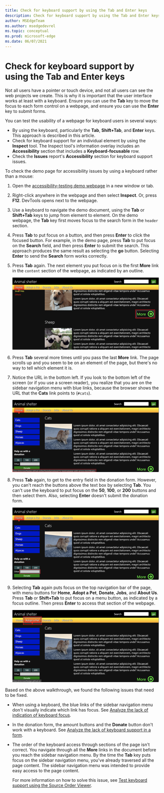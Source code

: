 ```yaml
---
title: Check for keyboard support by using the Tab and Enter keys
description: Check for keyboard support by using the Tab and Enter keys.
author: MSEdgeTeam
ms.author: msedgedevrel
ms.topic: conceptual
ms.prod: microsoft-edge
ms.date: 06/07/2021
---
```

# Check for keyboard support by using the Tab and Enter keys

Not all users have a pointer or touch device, and not all users can see the web projects we create.  This is why it is important that the user interface works at least with a keyboard.  Ensure you can use the **Tab** key to move the focus to each form control on a webpage, and ensure you can use the **Enter** key to submit forms.

You can test the usability of a webpage for keyboard users in several ways:
*  By using the keyboard, particularly the **Tab**, **Shift+Tab**, and **Enter** keys.  This approach is described in this article.
*  Check for keyboard support for an individual element by using the **Inspect** tool.  The Inspect tool's information overlay includes an **Accessibility** section that includes a **Keyboard-focusable** row.
*  Check the **Issues** report's **Accessibility** section for keyboard support issues.

To check the demo page for accessibility issues by using a keyboard rather than a mouse:

1. Open the [accessibility-testing demo webpage](https://microsoftedge.github.io/Demos/devtools-a11y-testing/) in a new window or tab.

1. Right-click anywhere in the webpage and then select **Inspect**.  Or, press **F12**.  DevTools opens next to the webpage.

1. Use a keyboard to navigate the demo document, using the **Tab** or **Shift+Tab** keys to jump from element to element.  On the demo webpage, the **Tab** key first moves focus to the search form in the `header` section.

1. Press **Tab** to put focus on a button, and then press **Enter** to click the focused button.  For example, in the demo page, press **Tab** to put focus on the **Search** field, and then press **Enter** to submit the search.  This approach produces the same result as selecting the **go** button.  Selecting **Enter** to send the **Search** form works correctly.

1. Press **Tab** again.  The next element you put focus on is the first **More** link in the `content` section of the webpage, as indicated by an outline.

   ![Navigating the document using the keyboard and the **Tab** key. Focus is shown on a link in the document](./test-tab-enter-keys-images/a11y-testing-keyboard-focus-on-element.png)

1. Press **Tab** several more times until you pass the last **More** link.  The page scrolls up and you seem to be on an element of the page, but there's no way to tell which element it is.

1. Notice the URL in the bottom left.  If you look to the bottom left of the screen (or if you use a screen reader), you realize that you are on the sidebar navigation menu with blue links, because the browser shows the URL that the **Cats** link points to (`#cats`).

   ![A lack of focus style makes it impossible to know where you currently are in the document. The only hint is the display of the link target in the bottom left corner of the screen](./test-tab-enter-keys-images/a11y-testing-lack-of-focus-style.png)

1. Press **Tab** again, to get to the entry field in the donation form.  However, you can't reach the buttons above the text box by selecting **Tab**. You can't use the keyboard to put focus on the **50**, **100**, or **200** buttons and then select them.  Also, selecting **Enter** doesn't submit the donation form.

   ![The only keyboard-accessible element in the donation form is the text entry field](./test-tab-enter-keys-images/a11y-testing-form-field-with-outline.png)

1. Selecting **Tab** again puts focus on the top navigation bar of the page, with menu buttons for **Home**, **Adopt a Pet**, **Donate**, **Jobs**, and **About Us**.  Press **Tab** or **Shift+Tab** to put focus on a menu button, as indicated by a focus outline.  Then press **Enter** to access that section of the webpage.

   ![The main menu has a highlight and a focus outline, and thus is keyboard-accessible](./test-tab-enter-keys-images/a11y-testing-menu-with-outline.png)

Based on the above walkthrough, we found the following issues that need to be fixed.

*  When using a keyboard, the blue links of the sidebar navigation menu don't visually indicate which link has focus.  See [Analyze the lack of indication of keyboard focus](test-analyze-no-focus-indicator.md).

*  In the donation form, the amount buttons and the **Donate** button don't work with a keyboard.  See [Analyze the lack of keyboard support in a form](test-analyze-no-keyboard-support.md).

*  The order of the keyboard access through sections of the page isn't correct.  You navigate through all the **More** links in the document before you reach the sidebar navigation menu.  By the time the **Tab** key puts focus on the sidebar navigation menu, you've already traversed all the page content. The sidebar navigation menu was intended to provide easy access to the page content.

   For more information on how to solve this issue, see [Test keyboard support using the Source Order Viewer](test-tab-key-source-order-viewer.md).

